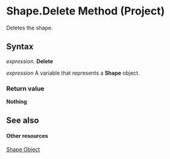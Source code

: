 
# Shape.Delete Method (Project)
Deletes the shape.

## Syntax

 _expression_. **Delete**

 _expression_ A variable that represents a **Shape** object.


### Return value

 **Nothing**


## See also


#### Other resources


[Shape Object](d2b32bcd-5595-a4a7-9772-feb25fd0103a.md)